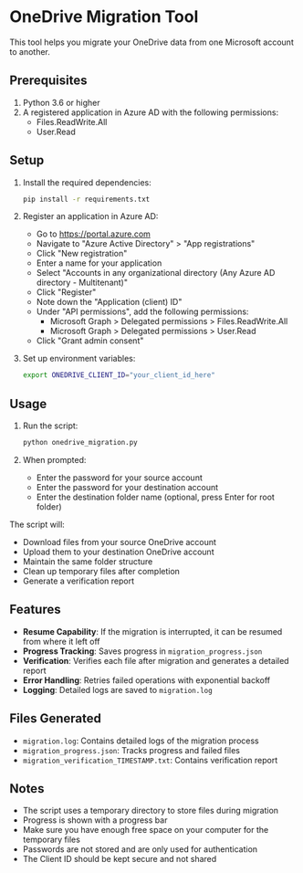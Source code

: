 # OneDrive Migration Tool

This tool helps you migrate your OneDrive data from one Microsoft account to another.

## Prerequisites

1. Python 3.6 or higher
2. A registered application in Azure AD with the following permissions:
   - Files.ReadWrite.All
   - User.Read

## Setup

1. Install the required dependencies:
   ```bash
   pip install -r requirements.txt
   ```

2. Register an application in Azure AD:
   - Go to https://portal.azure.com
   - Navigate to "Azure Active Directory" > "App registrations"
   - Click "New registration"
   - Enter a name for your application
   - Select "Accounts in any organizational directory (Any Azure AD directory - Multitenant)"
   - Click "Register"
   - Note down the "Application (client) ID"
   - Under "API permissions", add the following permissions:
     - Microsoft Graph > Delegated permissions > Files.ReadWrite.All
     - Microsoft Graph > Delegated permissions > User.Read
   - Click "Grant admin consent"

3. Set up environment variables:
   ```bash
   export ONEDRIVE_CLIENT_ID="your_client_id_here"
   ```

## Usage

1. Run the script:
   ```bash
   python onedrive_migration.py
   ```

2. When prompted:
   - Enter the password for your source account
   - Enter the password for your destination account
   - Enter the destination folder name (optional, press Enter for root folder)

The script will:
- Download files from your source OneDrive account
- Upload them to your destination OneDrive account
- Maintain the same folder structure
- Clean up temporary files after completion
- Generate a verification report

## Features

- **Resume Capability**: If the migration is interrupted, it can be resumed from where it left off
- **Progress Tracking**: Saves progress in `migration_progress.json`
- **Verification**: Verifies each file after migration and generates a detailed report
- **Error Handling**: Retries failed operations with exponential backoff
- **Logging**: Detailed logs are saved to `migration.log`

## Files Generated

- `migration.log`: Contains detailed logs of the migration process
- `migration_progress.json`: Tracks progress and failed files
- `migration_verification_TIMESTAMP.txt`: Contains verification report

## Notes

- The script uses a temporary directory to store files during migration
- Progress is shown with a progress bar
- Make sure you have enough free space on your computer for the temporary files
- Passwords are not stored and are only used for authentication
- The Client ID should be kept secure and not shared 